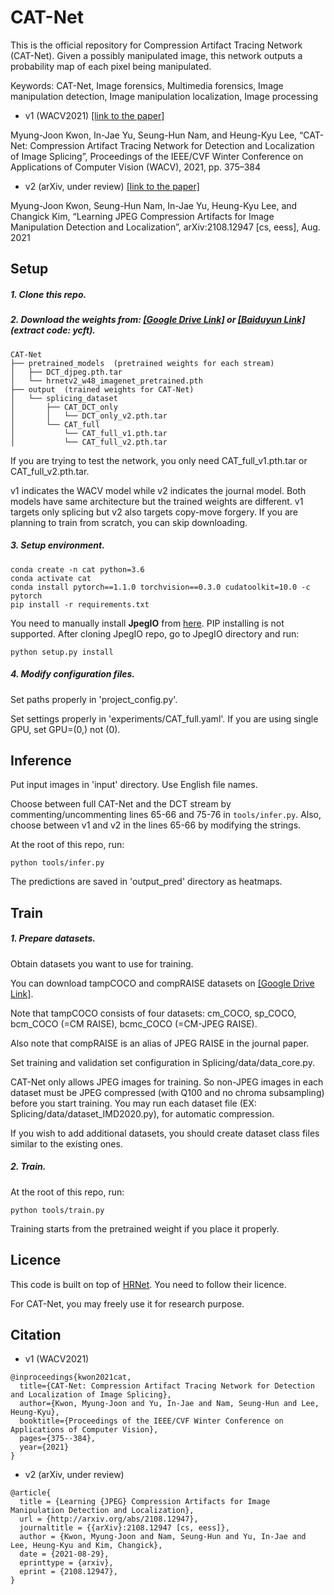 # CAT-Net
This is the official repository for Compression Artifact Tracing Network (CAT-Net). Given a possibly manipulated image, this network outputs a probability map of each pixel being manipulated.

Keywords: CAT-Net, Image forensics, Multimedia forensics, Image manipulation detection, Image manipulation localization, Image processing

* v1 (WACV2021) [[link to the paper]](https://openaccess.thecvf.com/content/WACV2021/html/Kwon_CAT-Net_Compression_Artifact_Tracing_Network_for_Detection_and_Localization_of_WACV_2021_paper.html)


Myung-Joon Kwon, In-Jae Yu, Seung-Hun Nam, and Heung-Kyu Lee, “CAT-Net: Compression Artifact Tracing Network for Detection and Localization of Image Splicing”, Proceedings of the IEEE/CVF Winter Conference on Applications of Computer Vision (WACV), 2021, pp. 375–384

* v2 (arXiv, under review) [[link to the paper]](https://arxiv.org/abs/2108.12947)


Myung-Joon Kwon, Seung-Hun Nam, In-Jae Yu, Heung-Kyu Lee, and Changick Kim, “Learning JPEG Compression Artifacts for Image Manipulation Detection and Localization”, arXiv:2108.12947 [cs, eess], Aug. 2021

## Setup
##### 1. Clone this repo.

##### 2. Download the weights from: [[Google Drive Link]](https://drive.google.com/drive/folders/1hBEfnFtGG6q_srBHVEmbF3fTq0IhP8jq?usp=sharing) or [[Baiduyun Link]](https://pan.baidu.com/s/1hecZC0IZXdgh5WRbRoAytQ) (extract code: ycft).
````
CAT-Net
├── pretrained_models  (pretrained weights for each stream)
│   ├── DCT_djpeg.pth.tar
│   └── hrnetv2_w48_imagenet_pretrained.pth
├── output  (trained weights for CAT-Net)
│   └── splicing_dataset
│       ├── CAT_DCT_only
│       │   └── DCT_only_v2.pth.tar
│       └── CAT_full
│           └── CAT_full_v1.pth.tar
│           └── CAT_full_v2.pth.tar
````
If you are trying to test the network, you only need CAT_full_v1.pth.tar or CAT_full_v2.pth.tar.

v1 indicates the WACV model while v2 indicates the journal model. Both models have same architecture but the trained weights are different. v1 targets only splicing but v2 also targets copy-move forgery. If you are planning to train from scratch, you can skip downloading.

##### 3. Setup environment.
````
conda create -n cat python=3.6
conda activate cat
conda install pytorch==1.1.0 torchvision==0.3.0 cudatoolkit=10.0 -c pytorch
pip install -r requirements.txt
````
You need to manually install **JpegIO** from [here](https://github.com/dwgoon/jpegio). PIP installing is not supported.
After cloning JpegIO repo, go to JpegIO directory and run:
````
python setup.py install
````

##### 4. Modify configuration files.
Set paths properly in 'project_config.py'.

Set settings properly in 'experiments/CAT_full.yaml'. If you are using single GPU, set GPU=(0,) not (0).


## Inference
Put input images in 'input' directory. Use English file names.

Choose between full CAT-Net and the DCT stream by commenting/uncommenting lines 65-66 and 75-76 in `tools/infer.py`. Also, choose between v1 and v2 in the lines 65-66 by modifying the strings.

At the root of this repo, run:
````
python tools/infer.py
````
The predictions are saved in 'output_pred' directory as heatmaps.

## Train
##### 1. Prepare datasets.
Obtain datasets you want to use for training.

You can download tampCOCO and compRAISE datasets on [[Google Drive Link]](https://drive.google.com/drive/folders/1WO-e_01NmTdKmZbHyWlKVjE5Fsey8jQO?usp=sharing).

Note that tampCOCO consists of four datasets: cm_COCO, sp_COCO, bcm_COCO (=CM RAISE), bcmc_COCO (=CM-JPEG RAISE).

Also note that compRAISE is an alias of JPEG RAISE in the journal paper.

Set training and validation set configuration in Splicing/data/data_core.py.


CAT-Net only allows JPEG images for training. 
So non-JPEG images in each dataset must be JPEG compressed (with Q100 and no chroma subsampling) before you start training.
You may run each dataset file (EX: Splicing/data/dataset_IMD2020.py), for automatic compression.

If you wish to add additional datasets, you should create dataset class files similar to the existing ones.

##### 2. Train.
At the root of this repo, run:
````
python tools/train.py
````
Training starts from the pretrained weight if you place it properly.

## Licence
This code is built on top of [HRNet](https://github.com/HRNet/HRNet-Semantic-Segmentation). You need to follow their licence.

For CAT-Net, you may freely use it for research purpose.

## Citation
* v1 (WACV2021)
````
@inproceedings{kwon2021cat,
  title={CAT-Net: Compression Artifact Tracing Network for Detection and Localization of Image Splicing},
  author={Kwon, Myung-Joon and Yu, In-Jae and Nam, Seung-Hun and Lee, Heung-Kyu},
  booktitle={Proceedings of the IEEE/CVF Winter Conference on Applications of Computer Vision},
  pages={375--384},
  year={2021}
}
````
* v2 (arXiv, under review)
````
@article{
  title = {Learning {JPEG} Compression Artifacts for Image Manipulation Detection and Localization},
  url = {http://arxiv.org/abs/2108.12947},
  journaltitle = {{arXiv}:2108.12947 [cs, eess]},
  author = {Kwon, Myung-Joon and Nam, Seung-Hun and Yu, In-Jae and Lee, Heung-Kyu and Kim, Changick},
  date = {2021-08-29},
  eprinttype = {arxiv},
  eprint = {2108.12947},
}
````
